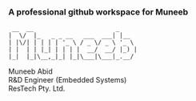 ### A professional github workspace for Muneeb
```
 __  __                       _
|  \/  |_   _ _ __   ___  ___| |__
| |\/| | | | | '_ \ / _ \/ _ \ '_ \
| |  | | |_| | | | |  __/  __/ |_) |
|_|  |_|\__,_|_| |_|\___|\___|_.__/

```

Muneeb Abid<br>
R&D Engineer (Embedded Systems)<br>
ResTech Pty. Ltd.<br>
<!--
**proneeb/proneeb** is a ✨ _special_ ✨ repository because its `README.md` (this file) appears on your GitHub profile.

Here are some ideas to get you started:

- 🔭 I’m currently working on ...
- 🌱 I’m currently learning ...
- 👯 I’m looking to collaborate on ...
- 🤔 I’m looking for help with ...
- 💬 Ask me about ...
- 📫 How to reach me: ...
- 😄 Pronouns: ...
- ⚡ Fun fact: ...
-->
